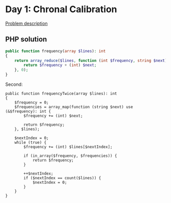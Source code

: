 # Day 1: Chronal Calibration

[Problem description](https://adventofcode.com/2018/day/1)

## PHP solution

```php
public function frequency(array $lines): int
{
    return array_reduce($lines, function (int $frequency, string $next): int {
        return $frequency + (int) $next;
    }, 0);
}
```

Second:

```
public function frequencyTwice(array $lines): int
{
    $frequency = 0;
    $frequencies = array_map(function (string $next) use (&$frequency): int {
        $frequency += (int) $next;

        return $frequency;
    }, $lines);

    $nextIndex = 0;
    while (true) {
        $frequency += (int) $lines[$nextIndex];

        if (in_array($frequency, $frequencies)) {
            return $frequency;
        }

        ++$nextIndex;
        if ($nextIndex == count($lines)) {
            $nextIndex = 0;
        }
    }
}
```
